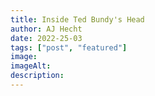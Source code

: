 ```yaml
---
title: Inside Ted Bundy's Head
author: AJ Hecht
date: 2022-25-03
tags: ["post", "featured"]
image:
imageAlt:
description:
---
```

